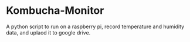# Kombucha-Monitor
A python script to run on a raspberry pi, record temperature and humidity data, and uplaod it to google drive.
